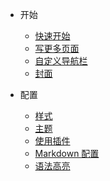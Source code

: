 * 开始

  * [快速开始](quickstart.md)
  * [写更多页面](more-pages.md)
  * [自定义导航栏](custom-navbar.md)
  * [封面](cover.md)

* 配置
  * [样式](configuration.md)
  * [主题](themes.md)
  * [使用插件](plugins.md)
  * [Markdown 配置](markdown.md)
  * [语法高亮](language-highlight.md)